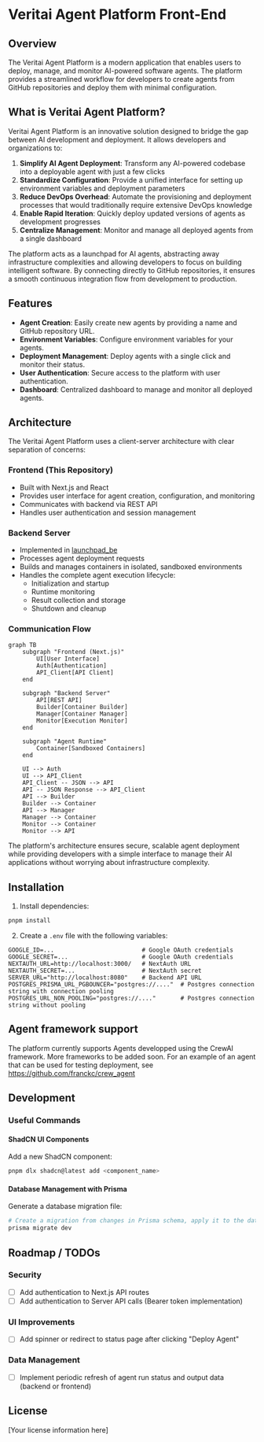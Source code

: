 # Veritai Agent Platform Front-End

## Overview

The Veritai Agent Platform is a modern application that enables users to deploy, manage, and monitor AI-powered software agents. The platform provides a streamlined workflow for developers to create agents from GitHub repositories and deploy them with minimal configuration.

## What is Veritai Agent Platform?

Veritai Agent Platform is an innovative solution designed to bridge the gap between AI development and deployment. It allows developers and organizations to:

1. **Simplify AI Agent Deployment**: Transform any AI-powered codebase into a deployable agent with just a few clicks
2. **Standardize Configuration**: Provide a unified interface for setting up environment variables and deployment parameters
3. **Reduce DevOps Overhead**: Automate the provisioning and deployment processes that would traditionally require extensive DevOps knowledge
4. **Enable Rapid Iteration**: Quickly deploy updated versions of agents as development progresses
5. **Centralize Management**: Monitor and manage all deployed agents from a single dashboard

The platform acts as a launchpad for AI agents, abstracting away infrastructure complexities and allowing developers to focus on building intelligent software. By connecting directly to GitHub repositories, it ensures a smooth continuous integration flow from development to production.

## Features

- **Agent Creation**: Easily create new agents by providing a name and GitHub repository URL.
- **Environment Variables**: Configure environment variables for your agents.
- **Deployment Management**: Deploy agents with a single click and monitor their status.
- **User Authentication**: Secure access to the platform with user authentication.
- **Dashboard**: Centralized dashboard to manage and monitor all deployed agents.

## Architecture
The Veritai Agent Platform uses a client-server architecture with clear separation of concerns:

### Frontend (This Repository)
- Built with Next.js and React
- Provides user interface for agent creation, configuration, and monitoring
- Communicates with backend via REST API
- Handles user authentication and session management

### Backend Server
- Implemented in [launchpad_be](https://github.com/franckc/launchpad_be)
- Processes agent deployment requests
- Builds and manages containers in isolated, sandboxed environments
- Handles the complete agent execution lifecycle:
  - Initialization and startup
  - Runtime monitoring
  - Result collection and storage
  - Shutdown and cleanup

### Communication Flow

```mermaid
graph TB
    subgraph "Frontend (Next.js)"
        UI[User Interface]
        Auth[Authentication]
        API_Client[API Client]
    end
    
    subgraph "Backend Server"
        API[REST API]
        Builder[Container Builder]
        Manager[Container Manager]
        Monitor[Execution Monitor]
    end
    
    subgraph "Agent Runtime"
        Container[Sandboxed Containers]
    end
    
    UI --> Auth
    UI --> API_Client
    API_Client -- JSON --> API
    API -- JSON Response --> API_Client
    API --> Builder
    Builder --> Container
    API --> Manager
    Manager --> Container
    Monitor --> Container
    Monitor --> API
```

The platform's architecture ensures secure, scalable agent deployment while providing developers with a simple interface to manage their AI applications without worrying about infrastructure complexity.

## Installation

1. Install dependencies:
  ```bash
  pnpm install
  ```

2. Create a `.env` file with the following variables:
  ```
  GOOGLE_ID=...                         # Google OAuth credentials
  GOOGLE_SECRET=...                     # Google OAuth credentials
  NEXTAUTH_URL=http://localhost:3000/   # NextAuth URL
  NEXTAUTH_SECRET=...                   # NextAuth secret
  SERVER_URL="http://localhost:8080"    # Backend API URL
  POSTGRES_PRISMA_URL_PGBOUNCER="postgres://...."  # Postgres connection string with connection pooling
  POSTGRES_URL_NON_POOLING="postgres://...."       # Postgres connection string without pooling
  ```


## Agent framework support
The platform currently supports Agents developped using the CrewAI framework. More frameworks to be added soon.
For an example of an agent that can be used for testing deployment, see https://github.com/franckc/crew_agent

## Development

### Useful Commands

#### ShadCN UI Components
Add a new ShadCN component:
```bash
pnpm dlx shadcn@latest add <component_name>
```

#### Database Management with Prisma
Generate a database migration file:
```bash
# Create a migration from changes in Prisma schema, apply it to the database, and trigger generators
prisma migrate dev
```

## Roadmap / TODOs

### Security
- [ ] Add authentication to Next.js API routes
- [ ] Add authentication to Server API calls (Bearer token implementation)

### UI Improvements
- [ ] Add spinner or redirect to status page after clicking "Deploy Agent"

### Data Management
- [ ] Implement periodic refresh of agent run status and output data (backend or frontend)

## License

[Your license information here]